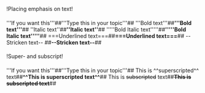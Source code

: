 !Placing emphasis on text!
####
'''If you want this'''##'''Type this in your topic'''##
'''Bold text'''##__'''Bold text'''__##
''Italic text''##__''Italic text''__##
'''''Bold Italic text'''''##__'''''Bold Italic text'''''__##
===Underlined text===##__===Underlined text===__##
--Stricken text-- ##__--Stricken text--__##
####

!Super- and subscript!
####
'''If you want this'''##'''Type this in your topic'''##
This is ^^superscripted^^ text##__^^This is superscripted text^^__##
This is ~~subscripted~~ text##__~~This is subscripted text~~__##
####
